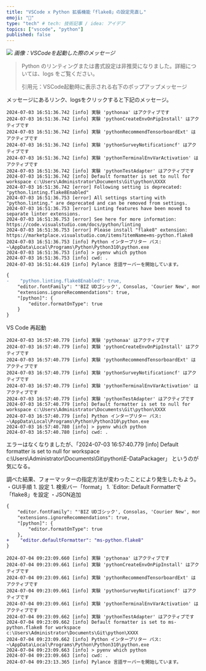 ```yaml
---
title: "VSCode x Python 拡張機能「flake8」の設定見直し"
emoji: "📑"
type: "tech" # tech: 技術記事 / idea: アイデア
topics: ["vscode", "python"]
published: false
---
```


![](https://storage.googleapis.com/zenn-user-upload/7cc4b45946c2-20240704.png)
*画像：VSCodeを起動した際のメッセージ*

> Python のリンティングまたは書式設定は非推奨になりました。詳細については、logs をご覧ください。
> 
> 引用元：VSCode起動時に表示される右下のポップアップメッセージ

メッセージにあるリンク、logsをクリックすると下記のメッセージ。

```:VSCode起動直後の出力欄で表示されたエラーを含む内容
2024-07-03 16:51:36.742 [info] 実験 'pythonaa' はアクティブです
2024-07-03 16:51:36.742 [info] 実験 'pythonCreateEnvOnPipInstall' はアクティブです
2024-07-03 16:51:36.742 [info] 実験 'pythonRecommendTensorboardExt' はアクティブです
2024-07-03 16:51:36.742 [info] 実験 'pythonSurveyNotificationcf' はアクティブです
2024-07-03 16:51:36.742 [info] 実験 'pythonTerminalEnvVarActivation' はアクティブです
2024-07-03 16:51:36.742 [info] 実験 'pythonTestAdapter' はアクティブです
2024-07-03 16:51:36.742 [info] Default formatter is set to null for workspace c:\Users\Administrator\Documents\Git\python\XXXX
2024-07-03 16:51:36.742 [error] Following setting is deprecated: "python.linting.flake8Enabled"
2024-07-03 16:51:36.753 [error] All settings starting with "python.linting." are deprecated and can be removed from settings.
2024-07-03 16:51:36.753 [error] Linting features have been moved to separate linter extensions.
2024-07-03 16:51:36.753 [error] See here for more information: https://code.visualstudio.com/docs/python/linting
2024-07-03 16:51:36.753 [error] Please install "flake8" extension: https://marketplace.visualstudio.com/items?itemName=ms-python.flake8
2024-07-03 16:51:36.753 [info] Python インタープリター パス: ~\AppData\Local\Programs\Python\Python310\python.exe
2024-07-03 16:51:36.753 [info] > pyenv which python
2024-07-03 16:51:36.753 [info] cwd: .
2024-07-03 16:51:44.619 [info] Pylance 言語サーバーを開始しています。
```

```diff json:settings.json
{
-    "python.linting.flake8Enabled": true,
    "editor.fontFamily": "'BIZ UDゴシック', Consolas, 'Courier New', monospace",
    "extensions.ignoreRecommendations": true,
    "[python]": {
        "editor.formatOnType": true
    }
}
```

VS Code 再起動

```:VSCode起動直後の出力欄にあったエラーがなくなる
2024-07-03 16:57:40.779 [info] 実験 'pythonaa' はアクティブです
2024-07-03 16:57:40.779 [info] 実験 'pythonCreateEnvOnPipInstall' はアクティブです
2024-07-03 16:57:40.779 [info] 実験 'pythonRecommendTensorboardExt' はアクティブです
2024-07-03 16:57:40.779 [info] 実験 'pythonSurveyNotificationcf' はアクティブです
2024-07-03 16:57:40.779 [info] 実験 'pythonTerminalEnvVarActivation' はアクティブです
2024-07-03 16:57:40.779 [info] 実験 'pythonTestAdapter' はアクティブです
2024-07-03 16:57:40.779 [info] Default formatter is set to null for workspace c:\Users\Administrator\Documents\Git\python\XXXX
2024-07-03 16:57:40.779 [info] Python インタープリター パス: ~\AppData\Local\Programs\Python\Python310\python.exe
2024-07-03 16:57:40.780 [info] > pyenv which python
2024-07-03 16:57:40.780 [info] cwd: .
```

エラーはなくなりましたが、「2024-07-03 16:57:40.779 [info] Default formatter is set to null for workspace c:\Users\Administrator\Documents\Git\python\E-DataPackager」
というのが気になる。

調べた結果、フォーマッターの指定方法が変わったことにより発生したもよう。
・GUI手順
    1. 設定
    1. 検索バー「format」
    1. `Editor: Default Formatterで「flake8」を設定
・JSON追加

```diff json:settings.json
{
    "editor.fontFamily": "'BIZ UDゴシック', Consolas, 'Courier New', monospace",
    "extensions.ignoreRecommendations": true,
    "[python]": {
        "editor.formatOnType": true
    },
+    "editor.defaultFormatter": "ms-python.flake8"
}
```

```:既定のフォーマットをflake8に設定すると
2024-07-04 09:23:09.660 [info] 実験 'pythonaa' はアクティブです
2024-07-04 09:23:09.661 [info] 実験 'pythonCreateEnvOnPipInstall' はアクティブです
2024-07-04 09:23:09.661 [info] 実験 'pythonRecommendTensorboardExt' はアクティブです
2024-07-04 09:23:09.661 [info] 実験 'pythonSurveyNotificationcf' はアクティブです
2024-07-04 09:23:09.661 [info] 実験 'pythonTerminalEnvVarActivation' はアクティブです
2024-07-04 09:23:09.662 [info] 実験 'pythonTestAdapter' はアクティブです
2024-07-04 09:23:09.662 [info] Default formatter is set to ms-python.flake8 for workspace c:\Users\Administrator\Documents\Git\python\XXXX
2024-07-04 09:23:09.662 [info] Python インタープリター パス: ~\AppData\Local\Programs\Python\Python310\python.exe
2024-07-04 09:23:09.663 [info] > pyenv which python
2024-07-04 09:23:09.663 [info] cwd: .
2024-07-04 09:23:13.365 [info] Pylance 言語サーバーを開始しています。
```
